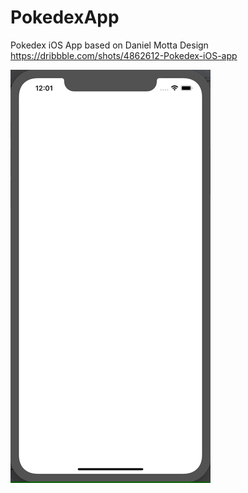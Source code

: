 # PokedexApp

Pokedex iOS App based on Daniel Motta Design https://dribbble.com/shots/4862612-Pokedex-iOS-app

![Pokedex Demo](Pokedex.gif)
